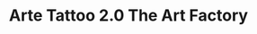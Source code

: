 ---
title: "Arte Tattoo 2.0 The Art Factory"
url: /santa-coloma-de-gramenet/arte-tattoo-2-0-the-art-factory/
shop: Tattoo
---